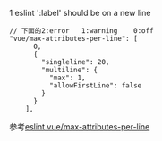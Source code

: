 1 eslint ':label' should be on a new line

```
// 下面的2:error   1:warning    0:off
"vue/max-attributes-per-line": [
      0,
      {
        "singleline": 20,
        "multiline": {
          "max": 1,
          "allowFirstLine": false
        }
      }
    ],
```

参考[eslint vue/max-attributes-per-line]([https://eslint.org/docs/latest/rules/linebreak-style](https://eslint.vuejs.org/rules/max-attributes-per-line.html))
